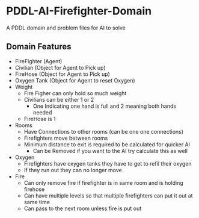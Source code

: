 # PDDL-AI-Firefighter-Domain

A PDDL domain and problem files for AI to solve 

## Domain Features
  - FireFighter (Agent)
  - Civilian (Object for Agent to Pick up)
  - FireHose (Object for Agent to Pick up)
  - Oxygen Tank (Object for Agent to reset Oxygen)
  - Weight
    - Fire Figher can only hold so much weight
    - Civilians can be either 1 or 2
      - One Indicating one hand is full and 2 meaning both hands needed
    - FireHose is 1
  - Rooms 
    - Have Connections to other rooms (can be one one connections)
    - Firefighters move between rooms
    - Minimum distance to exit is required to be calculated for quicker AI 
      - Can be Removed if you want to the AI try calculate this as well
  - Oxygen
    - Firefighters have oxygen tanks they have to get to refil their oxygen
    - If they run out they can no longer move
  - Fire
    - Can only remove fire if firefighter is in same room and is holding firehose
    - Can have multiple levels so that multiple firefighters can put it out at same time
    - Can pass to the next room unless fire is put out
    
